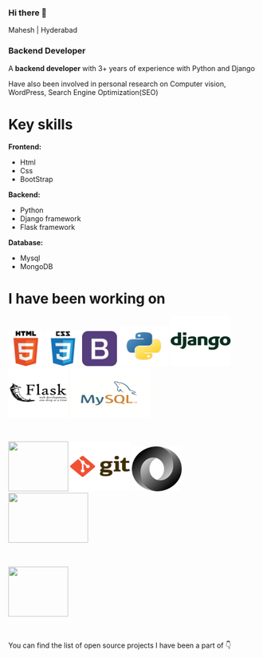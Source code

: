 ### Hi there 👋

Mahesh | Hyderabad

### Backend Developer

A **backend developer** with 3+ years of experience with Python and Django

Have also been involved in personal research on Computer vision, WordPress, Search Engine Optimization(SEO)

# Key skills
**Frontend:**
 * Html
 * Css
 * BootStrap

**Backend:**
 * Python
 * Django framework
 * Flask framework
 
**Database:** 
  * Mysql
  * MongoDB
 
 
# I have been working on
<p float="left">
 
<img src="https://raw.githubusercontent.com/github/explore/80688e429a7d4ef2fca1e82350fe8e3517d3494d/topics/html/html.png" width="70" height="70"> 
<img src="https://raw.githubusercontent.com/github/explore/80688e429a7d4ef2fca1e82350fe8e3517d3494d/topics/css/css.png" width="70" height="70"> 
<img src="https://raw.githubusercontent.com/github/explore/80688e429a7d4ef2fca1e82350fe8e3517d3494d/topics/bootstrap/bootstrap.png" width="70" height="70">
<img src="https://raw.githubusercontent.com/github/explore/80688e429a7d4ef2fca1e82350fe8e3517d3494d/topics/python/python.png" width="100" height="80">
<img src="https://raw.githubusercontent.com/github/explore/80688e429a7d4ef2fca1e82350fe8e3517d3494d/topics/django/django.png" width="120" height="100">
 <img src="https://raw.githubusercontent.com/github/explore/80688e429a7d4ef2fca1e82350fe8e3517d3494d/topics/flask/flask.png" width="120" height="100">
<img src="https://raw.githubusercontent.com/github/explore/80688e429a7d4ef2fca1e82350fe8e3517d3494d/topics/mysql/mysql.png" width="160" height="100">
</p> <br>
<p float="left">
 
  <img src="https://camo.githubusercontent.com/674ca84f765d41791511d647b82c5db047b215e0/68747470733a2f2f7777772e766563746f726c6f676f2e7a6f6e652f6c6f676f732f6769746875622f6769746875622d617232312e737667" width="120" height="100">
 
 <img src="https://raw.githubusercontent.com/github/explore/80688e429a7d4ef2fca1e82350fe8e3517d3494d/topics/git/git.png" width="120" height="100"> 
 <img src="https://raw.githubusercontent.com/github/explore/80688e429a7d4ef2fca1e82350fe8e3517d3494d/topics/json/json.png" width="100" height="90">
 
 
 <img src="https://camo.githubusercontent.com/12b2a7dd28838c97989ed0309f73ec47a3319ea0/68747470733a2f2f7777772e766563746f726c6f676f2e7a6f6e652f6c6f676f732f61746c61737369616e5f6a6972612f61746c61737369616e5f6a6972612d617232312e737667" width="160" height="100">

 </p> <br>
 
 <p float="left">
 
<img src="https://camo.githubusercontent.com/37a9a45b13ec27b46a8b38386b030a1715abee3f/68747470733a2f2f7777772e766563746f726c6f676f2e7a6f6e652f6c6f676f732f676574706f73746d616e2f676574706f73746d616e2d617232312e737667" width="120" height="100">
 
 
 </p> <br>



You can find the list of open source projects I have been a part of 👇
                                                                    


